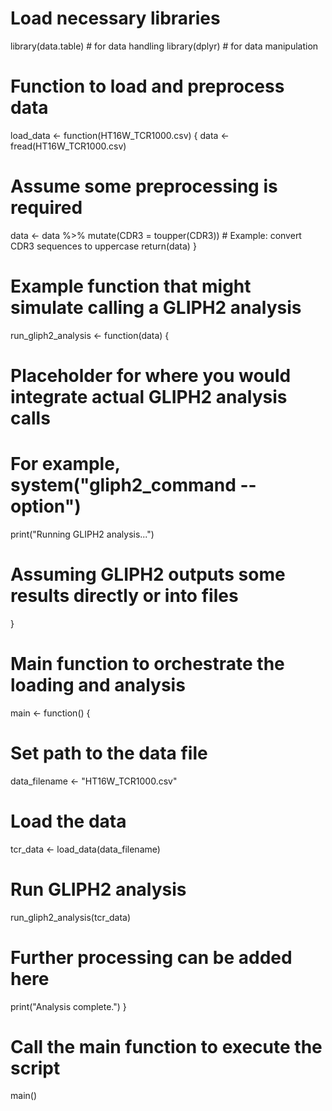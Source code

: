# Load necessary libraries
library(data.table)  # for data handling
library(dplyr)       # for data manipulation

# Function to load and preprocess data
load_data <- function(HT16W_TCR1000.csv) {
  data <- fread(HT16W_TCR1000.csv)
  # Assume some preprocessing is required
  data <- data %>% 
    mutate(CDR3 = toupper(CDR3))  # Example: convert CDR3 sequences to uppercase
  return(data)
}

# Example function that might simulate calling a GLIPH2 analysis
run_gliph2_analysis <- function(data) {
  # Placeholder for where you would integrate actual GLIPH2 analysis calls
  # For example, system("gliph2_command --option")
  print("Running GLIPH2 analysis...")
  # Assuming GLIPH2 outputs some results directly or into files
}

# Main function to orchestrate the loading and analysis
main <- function() {
  # Set path to the data file
  data_filename <- "HT16W_TCR1000.csv"
  
  # Load the data
  tcr_data <- load_data(data_filename)
  
  # Run GLIPH2 analysis
  run_gliph2_analysis(tcr_data)
  
  # Further processing can be added here
  print("Analysis complete.")
}

# Call the main function to execute the script
main()
